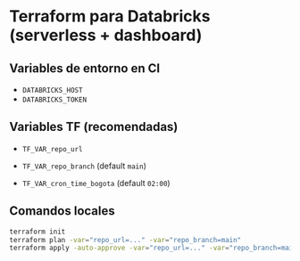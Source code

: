 # Terraform para Databricks (serverless + dashboard)

## Variables de entorno en CI
- `DATABRICKS_HOST`
- `DATABRICKS_TOKEN`

## Variables TF (recomendadas)
- `TF_VAR_repo_url`
- `TF_VAR_repo_branch` (default `main`)

- `TF_VAR_cron_time_bogota` (default `02:00`)

## Comandos locales
```bash
terraform init
terraform plan -var="repo_url=..." -var="repo_branch=main"
terraform apply -auto-approve -var="repo_url=..." -var="repo_branch=main"
```
